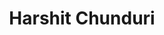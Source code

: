 ---
title: Harshit Chunduri
layout: fellow
img: https://avatars.githubusercontent.com/u/100994600?v=4
location: Hyderabad, IN
email: x@x.x
linkedin: xx
twitter: xx
github: xx
description: xx
university: xx
interests: xx
programming-languages: xx
---